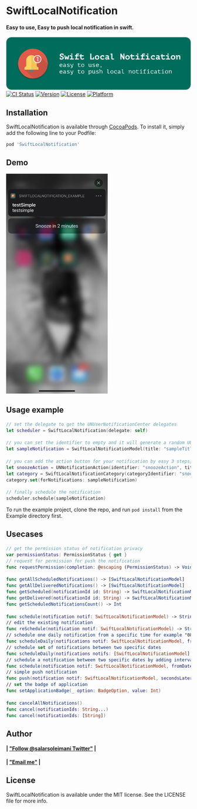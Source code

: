 # SwiftLocalNotification
#### Easy to use, Easy to push local notification in swift.
![SwiftLocalNotification: Easy tu push local notification](https://github.com/Salarsoleimani/SwiftLocalNotification/blob/master/SwiftLocalNotificationHeader.png)
[![CI Status](https://img.shields.io/travis/salarsoleimani/SwiftLocalNotification.svg?style=flat)](https://travis-ci.org/salarsoleimani/SwiftLocalNotification)
[![Version](https://img.shields.io/cocoapods/v/SwiftLocalNotification.svg?style=flat)](https://cocoapods.org/pods/SwiftLocalNotification)
[![License](https://img.shields.io/cocoapods/l/SwiftLocalNotification.svg?style=flat)](https://cocoapods.org/pods/SwiftLocalNotification)
[![Platform](https://img.shields.io/cocoapods/p/SwiftLocalNotification.svg?style=flat)](https://cocoapods.org/pods/SwiftLocalNotification)
## Installation
SwiftLocalNotification is available through [CocoaPods](https://cocoapods.org). To install it, simply add the following line to your Podfile:
```ruby
pod 'SwiftLocalNotification'
```
## Demo
<img src="https://github.com/Salarsoleimani/SwiftLocalNotification/blob/master/Screenshot.jpeg" height="600">

## Usage example

```swift
// set the delegate to get the UNUserNotificationCenter delegates
let scheduler = SwiftLocalNotification(delegate: self) 

// you can set the identifier to empty and it will generate a random UUID 
let sampleNotification = SwiftLocalNotificationModel(title: "sampleTitle", body: "sampleBody", subtitle: nil, date: Date().next(seconds: 5), repeating: .none, identifier: "", soundName: nil, badge: 5)

// you can add the action button for your notification by easy 3 steps, but always remember do it before scheduling notification
let snoozeAction = UNNotificationAction(identifier: "snoozeAction", title: "Snooze in 2 minutes", options: [.authenticationRequired, .foreground])
let category = SwiftLocalNotificationCategory(categoryIdentifier: "snooze", actions: [snoozeAction])
category.set(forNotifications: sampleNotification)

// finally schedule the notification
scheduler.schedule(sampleNotification)
```

To run the example project, clone the repo, and run `pod install` from the Example directory first.

## Usecases

```swift
// get the permission status of notification privacy
var permissionStatus: PermissionStatus { get }
// request for permission for push the notification
func requestPermission(completion: @escaping (PermissionStatus) -> Void)

func getAllScheduledNotifications() -> [SwiftLocalNotificationModel]
func getAllDeliveredNotifications() -> [SwiftLocalNotificationModel]
func getScheduled(notificationId id: String) -> SwiftLocalNotificationModel?
func getDelivered(notificationId id: String) -> SwiftLocalNotificationModel?
func getScheduledNotificationsCount() -> Int

func schedule(notification notif: SwiftLocalNotificationModel) -> String?
// edit the existing notification
func reSchedule(notification notif: SwiftLocalNotificationModel) -> String?
// schedule one daily notification from a specific time for example "08:00" to a specific time and determine to how many times user get the notification
func scheduleDaily(notifications notif: SwiftLocalNotificationModel, fromTime: Date, toTime: Date, howMany: Int) -> [String]?
// schedule set of notifications between two specific dates
func scheduleDaily(notifications notifs: [SwiftLocalNotificationModel], fromTime: Date, toTime: Date) -> [String]?
// schedule a notification between two specific dates by adding interval after from date
func schedule(notification notif: SwiftLocalNotificationModel, fromDate: Date, toDate: Date, interval: TimeInterval) -> String?
// simple push notification
func push(notification notif: SwiftLocalNotificationModel, secondsLater seconds: TimeInterval) -> String?)
// set the badge of application
func setApplicationBadge(_ option: BadgeOption, value: Int)
    
func cancelAllNotifications()
func cancel(notificationIds: String...)
func cancel(notificationIds: [String])
```
## Author

#### | ["Follow @salarsoleimani Twitter"](http://twitter.com/salarsoleimani) |
#### | ["Email me"](mailto:s.s_m1983@yahoo.com) |

## License
SwiftLocalNotification is available under the MIT license. See the LICENSE file for more info.
